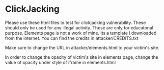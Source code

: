 # ClickJacking

Please use these html files to test for clickjacking vulnerability. These should only be used for any illegal activity. These are only for educatonal purpose. 
Elements page is not a work of mine. Its a template I downloaded from the internet. You can find the credits in attacker/CREDITS.txt

Make sure to change the URL in attacker/elements.html to your victim's site.

In order to change the opacity of victim's site in elements page, change the value of opacity under style of iframe in elements.html
